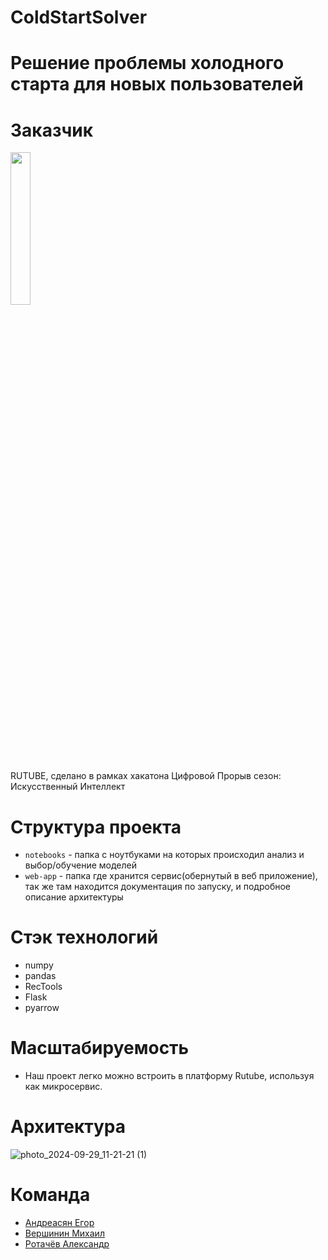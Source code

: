 # ColdStartSolver

# Решение проблемы холодного старта для новых пользователей

# Заказчик

<img style="width: 25%; height: auto;" src='https://github.com/user-attachments/assets/dbc487be-8b08-4dd6-affb-98a5857db708'>

RUTUBE, сделано в рамках хакатона Цифровой Прорыв сезон: Искусственный Интеллект

# Структура проекта

- ```notebooks``` - папка с ноутбуками на которых происходил анализ и выбор/обучение моделей
- ```web-app``` - папка где хранится сервис(обернутый в веб приложение), так же там находится документация по запуску, и подробное описание архитектуры

# Стэк технологий

* numpy
* pandas
* RecTools
* Flask
* pyarrow

# Масштабируемость
- Наш проект легко можно встроить в платформу Rutube, используя как микросервис.


# Архитектура

![photo_2024-09-29_11-21-21 (1)](https://github.com/user-attachments/assets/d92beccb-0360-47b4-9920-24f0d9072ab6)

# Команда
* [Андреасян Егор](https://github.com/EgorAndrik)
* [Вершинин Михаил](https://github.com/Rasdafar128)
* [Ротачёв Александр](https://github.com/Sasha2810)
